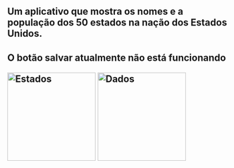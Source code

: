 <h2>Um aplicativo que mostra os nomes e a população dos 50 estados na nação dos Estados Unidos.<h2/>
  
<p>O botão salvar atualmente não está funcionando<p/>
  
<img src="https://imgur.com/lijmwZa.png" alt="Estados" width="200"/>
  <img src="https://imgur.com/nCYHYw8.png" alt="Dados" width="200"/>
